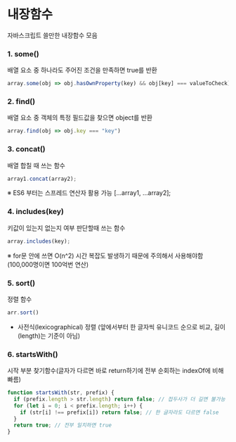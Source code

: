 # 내장함수
자바스크립트 쓸만한 내장함수 모음

### 1. some()
배열 요소 중 하나라도 주어진 조건을 만족하면 true를 반환
```js
array.some(obj => obj.hasOwnProperty(key) && obj[key] === valueToCheck);
```

### 2. find()
배열 요소 중 객체의 특정 필드값을 찾으면 object를 반환
```js
array.find(obj => obj.key === "key")
```

### 3. concat()
배열 합칠 때 쓰는 함수
```js
array1.concat(array2);
```
※ ES6 부터는 스프레드 연산자 활용 가능 [...array1, ...array2];

### 4. includes(key)
키값이 있는지 없는지 여부 판단할때 쓰는 함수
```js
array.includes(key);
```
※ for문 안에 쓰면 O(n^2) 시간 복잡도 발생하기 때문에 주의해서 사용해야함(100,000명이면 100억번 연산)

### 5. sort()
정렬 함수
```js
arr.sort()
```
- 사전식(lexicographical) 정렬 (앞에서부터 한 글자씩 유니코드 순으로 비교, 길이(length)는 기준이 아님)

### 6. startsWith()
시작 부분 찾기함수(글자가 다르면 바로 return하기에 전부 순회하는 indexOf에 비해 빠름)

```js
function startsWith(str, prefix) {
  if (prefix.length > str.length) return false; // 접두사가 더 길면 불가능
  for (let i = 0; i < prefix.length; i++) {
    if (str[i] !== prefix[i]) return false; // 한 글자라도 다르면 false
  }
  return true; // 전부 일치하면 true
}
```

